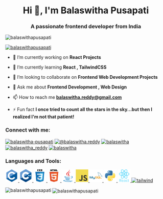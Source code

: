 <h1 align="center">Hi 👋, I'm Balaswitha Pusapati</h1>
<h3 align="center">A passionate frontend developer from India</h3>

<p align="left"> <img src="https://komarev.com/ghpvc/?username=balaswithapusapati&label=Profile%20views&color=0e75b6&style=flat" alt="balaswithapusapati" /> </p>

<p align="left"> <a href="https://github.com/ryo-ma/github-profile-trophy"><img src="https://github-profile-trophy.vercel.app/?username=balaswithapusapati" alt="balaswithapusapati" /></a> </p>

- 🔭 I’m currently working on **React Projects**

- 🌱 I’m currently learning **React , TailwindCSS**

- 👯 I’m looking to collaborate on **Frontend Web Development Projects**

- 💬 Ask me about **Frontend Development , Web Design**

- 📫 How to reach me **balaswitha.reddy@gmail.com**

- ⚡ Fun fact **I once tried to count all the stars in the sky...but then I realized I'm not that patient!**

<h3 align="left">Connect with me:</h3>
<p align="left">
<a href="https://linkedin.com/in/balaswitha-pusapati" target="blank"><img align="center" src="https://raw.githubusercontent.com/rahuldkjain/github-profile-readme-generator/master/src/images/icons/Social/linked-in-alt.svg" alt="balaswitha-pusapati" height="30" width="40" /></a>
<a href="https://medium.com/@balaswitha.reddy" target="blank"><img align="center" src="https://raw.githubusercontent.com/rahuldkjain/github-profile-readme-generator/master/src/images/icons/Social/medium.svg" alt="@balaswitha.reddy" height="30" width="40" /></a>
<a href="https://www.codechef.com/users/balaswitha" target="blank"><img align="center" src="https://cdn.jsdelivr.net/npm/simple-icons@3.1.0/icons/codechef.svg" alt="balaswitha" height="30" width="40" /></a>
<a href="https://www.hackerrank.com/balaswitha_reddy" target="blank"><img align="center" src="https://raw.githubusercontent.com/rahuldkjain/github-profile-readme-generator/master/src/images/icons/Social/hackerrank.svg" alt="balaswitha_reddy" height="30" width="40" /></a>
<a href="https://www.leetcode.com/balaswitha" target="blank"><img align="center" src="https://raw.githubusercontent.com/rahuldkjain/github-profile-readme-generator/master/src/images/icons/Social/leet-code.svg" alt="balaswitha" height="30" width="40" /></a>
</p>

<h3 align="left">Languages and Tools:</h3>
<p align="left"> <a href="https://www.cprogramming.com/" target="_blank" rel="noreferrer"> <img src="https://raw.githubusercontent.com/devicons/devicon/master/icons/c/c-original.svg" alt="c" width="40" height="40"/> </a> <a href="https://www.w3schools.com/cpp/" target="_blank" rel="noreferrer"> <img src="https://raw.githubusercontent.com/devicons/devicon/master/icons/cplusplus/cplusplus-original.svg" alt="cplusplus" width="40" height="40"/> </a> <a href="https://www.w3schools.com/css/" target="_blank" rel="noreferrer"> <img src="https://raw.githubusercontent.com/devicons/devicon/master/icons/css3/css3-original-wordmark.svg" alt="css3" width="40" height="40"/> </a> <a href="https://www.w3.org/html/" target="_blank" rel="noreferrer"> <img src="https://raw.githubusercontent.com/devicons/devicon/master/icons/html5/html5-original-wordmark.svg" alt="html5" width="40" height="40"/> </a> <a href="https://www.java.com" target="_blank" rel="noreferrer"> <img src="https://raw.githubusercontent.com/devicons/devicon/master/icons/java/java-original.svg" alt="java" width="40" height="40"/> </a> <a href="https://developer.mozilla.org/en-US/docs/Web/JavaScript" target="_blank" rel="noreferrer"> <img src="https://raw.githubusercontent.com/devicons/devicon/master/icons/javascript/javascript-original.svg" alt="javascript" width="40" height="40"/> </a> <a href="https://www.mysql.com/" target="_blank" rel="noreferrer"> <img src="https://raw.githubusercontent.com/devicons/devicon/master/icons/mysql/mysql-original-wordmark.svg" alt="mysql" width="40" height="40"/> </a> <a href="https://www.python.org" target="_blank" rel="noreferrer"> <img src="https://raw.githubusercontent.com/devicons/devicon/master/icons/python/python-original.svg" alt="python" width="40" height="40"/> </a> <a href="https://reactjs.org/" target="_blank" rel="noreferrer"> <img src="https://raw.githubusercontent.com/devicons/devicon/master/icons/react/react-original-wordmark.svg" alt="react" width="40" height="40"/> </a> <a href="https://tailwindcss.com/" target="_blank" rel="noreferrer"> <img src="https://www.vectorlogo.zone/logos/tailwindcss/tailwindcss-icon.svg" alt="tailwind" width="40" height="40"/> </a> </p>

<p><img align="left" src="https://github-readme-stats.vercel.app/api/top-langs?username=balaswithapusapati&show_icons=true&locale=en&layout=compact" alt="balaswithapusapati" /></p>

<p>&nbsp;<img align="center" src="https://github-readme-stats.vercel.app/api?username=balaswithapusapati&show_icons=true&locale=en" alt="balaswithapusapati" /></p>
